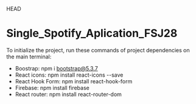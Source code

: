 HEAD
# Single_Spotify_Aplication_FSJ28

To initialize the project, run these commands of project dependencies on the main terminal: 

- Boostrap: npm i bootstrap@5.3.7
- React icons: npm install react-icons --save
- React Hook Form: npm install react-hook-form
- Firebase: npm install firebase
- React router: npm install react-router-dom
